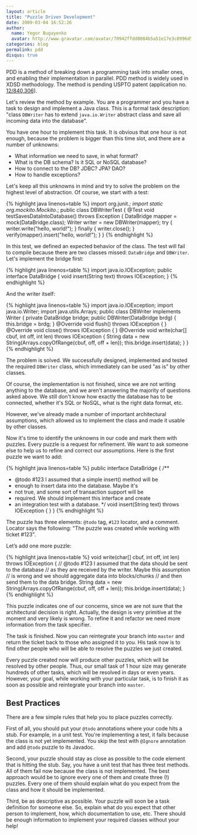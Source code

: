 ```yaml
---
layout: article
title: "Puzzle Driven Development"
date: 2009-03-04 16:52:26
author:
  name: Yegor Bugayenko
  avatar: http://www.gravatar.com/avatar/70942ffdd8084b5a51e17e3c0996d53c?s=300
categories: blog
permalink: pdd
disqus: true
---
```


PDD is a method of breaking down a programming task into
smaller ones, and enabling their implementation in parallel.
PDD method is widely used in XDSD methodology. The method is
pending USPTO patent
(application no. [12/840,306](http://www.google.com/patents/US20120023476)).

Let's review the method by example. You are a programmer and you
have a task to design and implement a Java class. This is
a formal task description: "class `DBWriter` has to extend `java.io.Writer`
abstract class and save all incoming data into the database".

You have one hour to implement this task. It is obvious that one hour
is not enough, because the problem is bigger than this time slot,
and there are a number of unknowns:

 * What information we need to save, in what format?
 * What is the DB schema? Is it SQL or NoSQL database?
 * How to connect to the DB? JDBC? JPA? DAO?
 * How to handle exceptions?

Let's keep all this unknowns in mind and try to solve the problem
on the highest level of abstraction. Of course, we start with a test:

{% highlight java linenos=table %}
import org.junit.*;
import static org.mockito.Mockito.*;
public class DBWriterTest {
  @Test
  void testSavesDataIntoDatabase() throws Exception {
    DataBridge mapper = mock(DataBridge.class);
    Writer writer = new DBWriter(mapper);
    try {
      writer.write("hello, world!");
    } finally {
      writer.close();
    }
    verify(mapper).insert("hello, world!");
  }
}
{% endhighlight %}

In this test, we defined an expected behavior of the class.
The test will fail to compile because there are two classes
missed: `DataBridge` and `DBWriter`. Let's implement
the bridge first:

{% highlight java linenos=table %}
import java.io.IOException;
public interface DataBridge {
  void insert(String text) throws IOException;
}
{% endhighlight %}

And the writer itself:

{% highlight java linenos=table %}
import java.io.IOException;
import java.io.Writer;
import java.utils.Arrays;
public class DBWriter implements Writer {
  private DataBridge bridge;
  public DBWriter(DataBridge brdg) {
    this.bridge = brdg;
  }
  @Override
  void flush() throws IOException {
  }
  @Override
  void close() throws IOException {
  }
  @Override
  void write(char[] cbuf, int off, int len) throws IOException {
    String data = new String(Arrays.copyOfRange(cbuf, off, off + len));
    this.bridge.insert(data);
  }
}
{% endhighlight %}

The problem is solved. We successfully designed, implemented
and tested the required `DBWriter` class, which immediately
can be used "as is" by other classes.

Of course, the implementation is not finished, since we are not
writing anything to the database, and we aren't answering
the majority of questions asked above. We still don't know how
exactly the database has to be connected, whether it's SQL or NoSQL,
what is the right data format, etc.

However, we've already made a number of important
architectural assumptions, which allowed us
to implement the class and made it usable by other classes.

Now it's time to identify the unknowns in our code and
mark them with puzzles. Every puzzle is a request for refinement.
We want to ask someone else to help us to refine and correct
our assumptions. Here is the first puzzle we want to add:

{% highlight java linenos=table %}
public interface DataBridge {
  /**
   * @todo #123 I assumed that a simple insert() method will be
   *  enough to insert data into the database. Maybe it's
   *  not true, and some sort of transaction support will be
   *  required. We should implement this interface and create
   *  an integration test with a database.
   */
  void insert(String text) throws IOException {
  }
}
{% endhighlight %}

The puzzle has three elements: `@todo` tag, `#123` locator,
and a comment. Locator says the following:
"The puzzle was created while working with ticket #123".

Let’s add one more puzzle:

{% highlight java linenos=table %}
void write(char[] cbuf, int off, int len) throws IOException {
  // @todo #123 I assumed that the data should be sent to the database
  //  as they are received by the writer. Maybe this assumption
  //  is wrong and we should aggregate data into blocks/chunks
  //  and then send them to the data bridge.
  String data = new String(Arrays.copyOfRange(cbuf, off, off + len));
  this.bridge.insert(data);
}
{% endhighlight %}

This puzzle indicates one of our concerns, since we are
not sure that the architectural decision is right. Actually,
the design is very primitive at the moment and very likely is wrong.
To refine it and refactor we need more information from the task specifier.

The task is finished. Now you can reintegrate your branch into
`master` and return the ticket back to those who assigned it to you.
His task now is to find other people who will be able
to resolve the puzzles we just created.

Every puzzle created now will produce other puzzles, which
will be resolved by other people. Thus, our small task of 1 hour size
may generate hundreds of other tasks, which will be resolved in days
or even years. However, your goal, while working with your particular
task, is to finish it as soon as possible and reintegrate
your branch into `master`.

## Best Practices

There are a few simple rules that help you to place puzzles correctly.

First of all, you should put your `@todo` annotations where
your code hits a stub. For example, in a unit test.
You're implementing a test, it fails because the class is not
yet implemented. You skip the test with `@Ignore` annotation
and add `@todo` puzzle to its Javadoc.

Second, your puzzle should stay as close as possible to the code
element that is hitting the stub. Say, you have a unit test that
has three test methods. All of them fail now because the class
is not implemented. The best approach would be to ignore every one
of them and create three (!) puzzles. Every one of them should explain
what do you expect from the class and how it should be implemented.

Third, be as descriptive as possible. Your puzzle will soon
be a task definition for someone else. So, explain what do you
expect that other person to implement, how, which documentation to use, etc.
There should be enough information to implement your required
classes without your help!

